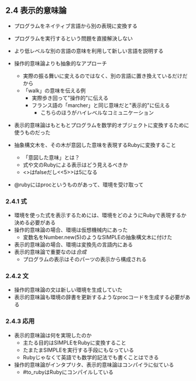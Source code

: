 ## 2.4 表示的意味論
+ プログラムをネイティブ言語から別の表現に変換する
+ プログラムを実行するという問題を直接解決しない
+ より低レベルな別の言語の意味を利用して新しい言語を説明する
+ 操作的意味論よりも抽象的なアプローチ
  + 実際の振る舞いに変えるのではなく、別の言語に置き換えているだけだから
  + 「walk」の意味を伝える例
    + 実際歩き回って"操作的"に伝える
    + フランス語の「marcher」と同じ意味だと"表示的"に伝える
      + こちらのほうがハイレベルなコミュニケーション
+ 表示的意味論はもともとプログラムを数学的オブジェクトに変換するために使うものだった
+ 抽象構文木を、その木が意図した意味を表現するRubyに変換すること
  + 「意図した意味」とは？
  + 式や文のRubyによる表示はどう見えるべきか
  + <<false>>はfalseだし<<5>>は5になる
  
+ @rubyにはprocというものがあって、環境を受け取って
### 2.4.1 式
+ 環境を使った式を表示するためには、環境をどのようにRubyで表現するか決める必要がある
+ 操作的意味論の場合、環境は仮想機械内にあった
  + 変数名をNumber.new(5)のようなSIMPLEの抽象構文木に付けた
+ 表示的意味論の場合、環境は変換先の言語内にある
+ 表示的意味論で重要なのは*合成*
  + プログラムの表示はそのパーツの表示から構成される

### 2.4.2 文
+ 操作的意味論の文は新しい環境を生成していた
+ 表示的意味論も環境の辞書を更新するようなprocコードを生成する必要がある

### 2.4.3 応用
+ 表示的意味論は何を実現したのか
  + 主たる目的はSIMPLEをRubyに変換すること
  + たまたまSIMPLEを実行する手段にもなっている
  + Rubyじゃなくて英語でも数学的記法でも書くことはできる
+ 操作的意味論がインタプリタ、表示的意味論はコンパイラに似ている
  + #to_rubyはRubyにコンパイルしている
